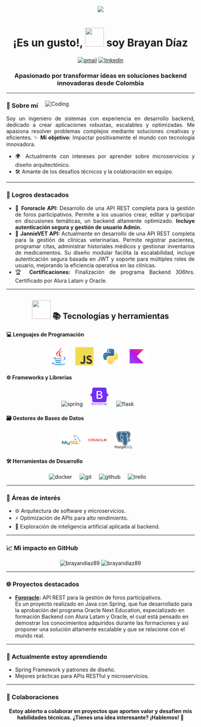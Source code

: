 <div align="center">
  <img src="https://readme-typing-svg.herokuapp.com?font=Architects+Daughter&color=FF5733&size=40&center=true&width=600&height=80&lines=¡Hola+Mundo!;Bienvenidos+a+mi+perfil;Soy+desarrollador+Backend;Y+un+programador+en constante+desarrollo..." />
</div>
<h1 align="center">¡Es un gusto!, <img src="https://raw.githubusercontent.com/nixin72/nixin72/master/wave.gif" width="50px" height="50px"></img> soy Brayan Díaz</h1>

<div align="center">
<a href="mailto:brayandiaz258f@gmail.com"><img align="center" src="https://img.shields.io/badge/Gmail-D14836?style=for-the-badge&logo=gmail&logoColor=white" alt="gmail"></a>
<a href="https://linkedin.com/in/brayan-diaz-dvlp" target="_blank"><img align="center" src="https://img.shields.io/badge/LinkedIn-0077B5?style=for-the-badge&logo=linkedin&logoColor=white" alt="linkedin"></a>
</div>

<h3 align="center"> 
Apasionado por transformar ideas en soluciones backend innovadoras desde Colombia
</h3>

---
<div style="clear: both; margin-top: 20px;">
  <img align="right" alt="Coding" width="400" src="https://i.pinimg.com/originals/cd/59/d6/cd59d626dc86397fe45080e6e9c7027d.gif">
</div>

### 🚀 Sobre mí
<p style="text-align: justify;">
  Soy un ingeniero de sistemas con experiencia en desarrollo backend, dedicado a crear aplicaciones robustas, escalables y optimizadas. Me apasiona resolver problemas complejos mediante soluciones creativas y eficientes.  
  ✨ <strong>Mi objetivo:</strong> Impactar positivamente el mundo con tecnología innovadora.
</p>

<ul style="text-align: justify;">
  <li>🌍 Actualmente con intereses por aprender sobre microservicios y diseño arquitectónico.</li>
  <li>🛠️ Amante de los desafíos técnicos y la colaboración en equipo.</li>
</ul>

---

### 🌟 Logros destacados
<ul style="text-align: justify;">
  <li>🚀 <strong>Fororacle API:</strong> Desarrollo de una API REST completa para la gestión de foros participativos. Permite a los usuarios crear, editar y participar en discusiones temáticas, un backend altamente optimizado. <strong>Incluye autenticación segura y gestión de usuario Admin.</strong></li>
  <li>🚀 <strong>JannieVET API:</strong> Actualmente en desarrollo de una API REST completa para la gestión de clínicas veterinarias. Permite registrar pacientes, programar citas, administrar historiales médicos y gestionar inventarios de medicamentos. Su diseño modular facilita la escalabilidad, incluye autenticación segura basada en JWT y soporte para múltiples roles de usuario, mejorando la eficiencia operativa en las clínicas.</li>
  <li>🏆 <strong>Certificaciones:</strong> Finalización de programa Backend 306hrs. Certificado por Alura Latam y Oracle.</li>
</ul>

---

<h2 align="center"> <img src="https://media2.giphy.com/media/QssGEmpkyEOhBCb7e1/giphy.gif?cid=ecf05e47a0n3gi1bfqntqmob8g9aid1oyj2wr3ds3mg700bl&rid=giphy.gif" width="50px" height="50px"> 📚 Tecnologías y herramientas</h2>

#### **💻 Lenguajes de Programación**
<p align="center">
  <img src="https://raw.githubusercontent.com/devicons/devicon/master/icons/java/java-original.svg" alt="java" width="50" height="50" />&nbsp;&nbsp;&nbsp;&nbsp;
  <img src="https://raw.githubusercontent.com/devicons/devicon/master/icons/javascript/javascript-original.svg" alt="javascript" width="50" height="50" />&nbsp;&nbsp;&nbsp;&nbsp;
  <img src="https://raw.githubusercontent.com/devicons/devicon/master/icons/python/python-original.svg" alt="python" width="50" height="50" />&nbsp;&nbsp;&nbsp;&nbsp;
  <img src="https://raw.githubusercontent.com/devicons/devicon/master/icons/kotlin/kotlin-original.svg" alt="kotlin" width="50" height="50" />&nbsp;&nbsp;&nbsp;&nbsp;
</p>

#### **⚙️ Frameworks y Librerías**
<p align="center">
  <img src="https://www.vectorlogo.zone/logos/springio/springio-icon.svg" alt="spring" width="50" height="50" />&nbsp;&nbsp;&nbsp;&nbsp;
  <img src="https://raw.githubusercontent.com/devicons/devicon/master/icons/bootstrap/bootstrap-plain-wordmark.svg" alt="bootstrap" width="50" height="50" />&nbsp;&nbsp;&nbsp;&nbsp;
  <img src="https://cdn.jsdelivr.net/npm/simple-icons@v4/icons/flask.svg" alt="flask" width="50" height="50" />&nbsp;&nbsp;&nbsp;&nbsp;
</p>

#### **🗃️ Gestores de Bases de Datos**
<p align="center">
  <img src="https://raw.githubusercontent.com/devicons/devicon/master/icons/mysql/mysql-original-wordmark.svg" alt="mysql" width="50" height="50" />&nbsp;&nbsp;&nbsp;&nbsp;
  <img src="https://raw.githubusercontent.com/devicons/devicon/master/icons/oracle/oracle-original.svg" alt="oracle" width="50" height="50" />&nbsp;&nbsp;&nbsp;&nbsp;
  <img src="https://raw.githubusercontent.com/devicons/devicon/master/icons/postgresql/postgresql-original-wordmark.svg" alt="postgresql" width="50" height="50" />&nbsp;&nbsp;&nbsp;&nbsp;
</p>

#### **🛠️ Herramientas de Desarrollo**
<p align="center">
  <img src="https://www.vectorlogo.zone/logos/docker/docker-icon.svg" alt="docker" width="50" height="50" />&nbsp;&nbsp;&nbsp;&nbsp;
  <img src="https://www.vectorlogo.zone/logos/git-scm/git-scm-icon.svg" alt="git" width="50" height="50" />&nbsp;&nbsp;&nbsp;&nbsp;
  <img src="https://cdn.jsdelivr.net/npm/simple-icons@v4/icons/github.svg" alt="github" width="50" height="50" />&nbsp;&nbsp;&nbsp;&nbsp;
  <img src="https://cdn.jsdelivr.net/npm/simple-icons@v4/icons/trello.svg" alt="trello" width="50" height="50" />&nbsp;&nbsp;&nbsp;&nbsp;
</p>

---

### 🎯 Áreas de interés
- 🌐 Arquitectura de software y microservicios.  
- ⚡ Optimización de APIs para alto rendimiento.  
- 🤖 Exploración de inteligencia artificial aplicada al backend.  

---

### 📈 Mi impacto en GitHub
<p align="center">
  <img src="https://github-readme-stats.vercel.app/api?username=brayandiaz89&show_icons=true&locale=es" alt="brayandiaz89" />
  <img src="https://github-readme-streak-stats.herokuapp.com/?user=brayandiaz89&theme=default" alt="brayandiaz89" />
</p>

---

### 🌐 Proyectos destacados
- **[Fororacle](https://github.com/BrayanDiaz89/API_Rest-ForOracle):** API REST para la gestión de foros participativos.  
Es un proyecto realizado en Java con Spring, que fue desarrollado para la aprobación del programa Oracle Next Education, especializado en formación Backend con Alura Latam y Oracle, el cual está pensado en demostrar los conocimientos adquiridos durante las formaciones y así proponer una solución altamente escalable y que se relacione con el mundo real.

---

### 🌱 Actualmente estoy aprendiendo
- Spring Framework y patrones de diseño.  
- Mejores prácticas para APIs RESTful y microservicios.  

---

### 🤝 Colaboraciones
<h4 align="center">Estoy abierto a colaborar en proyectos que aporten valor y desafíen mis habilidades técnicas. ¿Tienes una idea interesante? ¡Hablemos! 🚀</h4>







